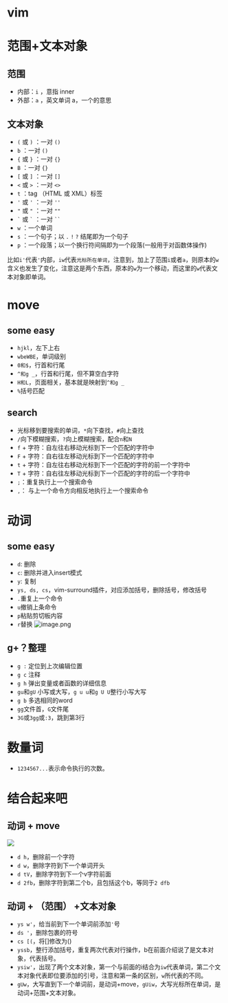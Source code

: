 # vim



# 范围+文本对象

## 范围
- 内部：`i` ，意指 inner
- 外部：`a` ，英文单词 a，一个的意思

## 文本对象
- `(` 或 `)` ：一对 `()`
- `b` ：一对 `()`
- `{` 或 `}` ：一对 `{}`
- `B` ：一对 `{}`
- `[` 或 `]` ：一对 `[]`
- `<` 或 `>` ：一对 `<>`
- `t` ：tag （HTML 或 XML）标签
- `'` 或 `'` ：一对 `''`
- `"` 或 `"` ：一对 `""`
- `` ` `` 或 `` ` `` ：一对 ` `` `
- `w` ：一个单词
- `s` ：一个句子；以 `.` `!` `?` 结尾即为一个句子
- `p` ：一个段落；以一个换行符间隔即为一个段落(一般用于对函数体操作)

比如`i'`代表`'`内部，`iw`代表`光标所在单词`，注意到，加上了范围`i`或者`a`，则原本的`w`含义也发生了变化，注意这是两个东西，原本的`w`为一个移动，而这里的`w`代表文本对象即单词。

# move
## some easy
- `hjkl`，左下上右
- `wbeWBE`，单词级别
- `0和$`，行首和行尾
- `^和g _`，行首和行尾，但不算空白字符
- `H和L`，页面相关，基本就是映射到`^和g _`
- `%`括号匹配

## search
- 光标移到要搜索的单词，`*`向下查找，`#`向上查找
- `/`向下模糊搜索，`?`向上模糊搜索，配合`n`和`N`
- `f` + 字符：自左往右移动光标到下一个匹配的字符中
- `F` + 字符：自右往左移动光标到下一个匹配的字符中
- `t` + 字符：自左往右移动光标到下一个匹配的字符的前一个字符中
- `T` + 字符：自右往左移动光标到下一个匹配的字符的后一个字符中
- `;`：重复执行上一个搜索命令
- `,`： 与上一个命令方向相反地执行上一个搜索命令

# 动词
## some easy
- `d`: 删除
- `c`: 删除并进入insert模式
- `y`: 复制
- `ys, ds, cs`，vim-surround插件，对应添加括号，删除括号，修改括号
- `.`重复上一个命令
- `u`撤销上条命令
- `p`粘贴剪切板内容 
- `r`替换
![image.png](https://cdn.jsdelivr.net/gh/vllbc/img4blog//image/20250323165627.png)


## g+？整理

- `g :` 定位到上次编辑位置
- `g c` 注释
- `g h` 弹出变量或者函数的详细信息
- `gu`和`gU` 小写或大写，`g u u`和`g U U`整行小写大写
- `g b` 多选相同的word
- `gg`文件首，`G`文件尾
- `3G`或`3gg`或`:3`，跳到第3行

# 数量词
- `1234567...`表示命令执行的次数。

# 结合起来吧

## 动词 + move
![](https://cdn.jsdelivr.net/gh/vllbc/img4blog//image/20240131162929.png)


- `d h`，删除前一个字符
- `d w`，删除字符到下一个单词开头
- `d tV`，删除字符到下一个v字符前面
- `d 2fb`，删除字符到第二个b，且包括这个b，等同于`2 dfb`


## 动词 + （范围） +文本对象

- `ys w'`，给当前到下一个单词前添加`'`号
- `ds '`，删除包裹的符号 
- `cs [(`，将[]修改为()
- `yssb`，整行添加括号，重复两次代表对行操作，b在前面介绍说了是文本对象，代表括号。
- `ysiw'`，出现了两个文本对象，第一个与前面的i结合为`iw`代表单词，第二个文本对象代表即位要添加的引号，注意和第一条的区别，`w`所代表的不同。
- `gUw`，大写直到下一个单词前，是动词+move，`gUiw`，大写光标所在单词，是动词+范围+文本对象。



